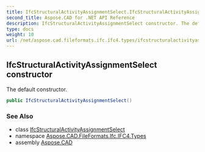 ```yaml
---
title: IfcStructuralActivityAssignmentSelect.IfcStructuralActivityAssignmentSelect
second_title: Aspose.CAD for .NET API Reference
description: IfcStructuralActivityAssignmentSelect constructor. The default constructor
type: docs
weight: 10
url: /net/aspose.cad.fileformats.ifc.ifc4.types/ifcstructuralactivityassignmentselect/ifcstructuralactivityassignmentselect/
---
```

## IfcStructuralActivityAssignmentSelect constructor

The default constructor.

```csharp
public IfcStructuralActivityAssignmentSelect()
```

### See Also

* class [IfcStructuralActivityAssignmentSelect](../)
* namespace [Aspose.CAD.FileFormats.Ifc.IFC4.Types](../../ifcstructuralactivityassignmentselect/)
* assembly [Aspose.CAD](../../../)


